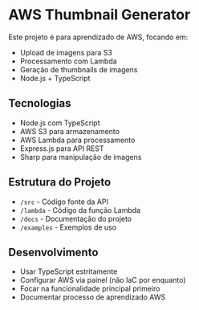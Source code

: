 <!-- Use this file to provide workspace-specific custom instructions to Copilot. For more details, visit https://code.visualstudio.com/docs/copilot/copilot-customization#_use-a-githubcopilotinstructionsmd-file -->

# AWS Thumbnail Generator

Este projeto é para aprendizado de AWS, focando em:

- Upload de imagens para S3
- Processamento com Lambda
- Geração de thumbnails de imagens
- Node.js + TypeScript

## Tecnologias

- Node.js com TypeScript
- AWS S3 para armazenamento
- AWS Lambda para processamento
- Express.js para API REST
- Sharp para manipulação de imagens

## Estrutura do Projeto

- `/src` - Código fonte da API
- `/lambda` - Código da função Lambda
- `/docs` - Documentação do projeto
- `/examples` - Exemplos de uso

## Desenvolvimento

- Usar TypeScript estritamente
- Configurar AWS via painel (não IaC por enquanto)
- Focar na funcionalidade principal primeiro
- Documentar processo de aprendizado AWS
